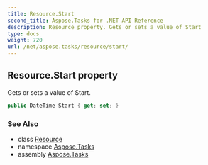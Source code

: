 ```yaml
---
title: Resource.Start
second_title: Aspose.Tasks for .NET API Reference
description: Resource property. Gets or sets a value of Start
type: docs
weight: 720
url: /net/aspose.tasks/resource/start/
---
```

## Resource.Start property

Gets or sets a value of Start.

```csharp
public DateTime Start { get; set; }
```

### See Also

* class [Resource](../)
* namespace [Aspose.Tasks](../../resource/)
* assembly [Aspose.Tasks](../../../)


